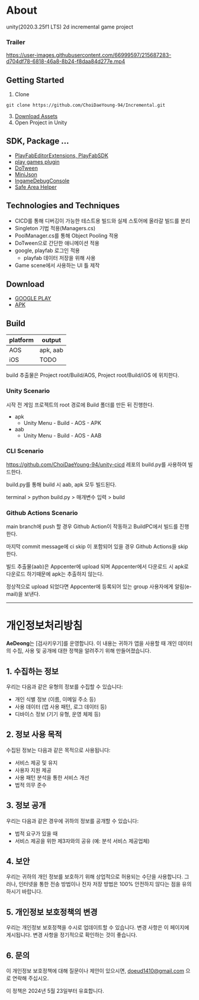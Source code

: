 # About

unity(2020.3.25f1 LTS) 2d incremental game project


### Trailer

https://user-images.githubusercontent.com/66999597/215687283-d704df78-6818-46a8-8b24-f8daa84d277e.mp4


## Getting Started

1. Clone
~~~
git clone https://github.com/ChoiDaeYoung-94/Incremental.git
~~~
3. [Download Assets](https://drive.google.com/file/d/1VuCwsd5O7US-Bosk__K-TOJ5crAo-YVt/view?usp=sharing)
4. Open Project in Unity


## SDK, Package ...
- [PlayFabEditorExtensions, PlayFabSDK](https://docs.microsoft.com/ko-kr/gaming/playfab/sdks/unity3d/installing-unity3d-sdk)
- [play games plugin](https://github.com/playgameservices/play-games-plugin-for-unity/releases)
- [DoTween](https://dotween.demigiant.com/)
- [MiniJson ](https://github.com/Unity-Technologies/UnityCsReference/blob/master/External/JsonParsers/MiniJson/MiniJSON.cs)
- [IngameDebugConsole](https://assetstore.unity.com/packages/tools/gui/in-game-debug-console-68068)
- [Safe Area Helper](https://assetstore.unity.com/packages/tools/gui/safe-area-helper-130488)


## Technologies and Techniques
- CICD를 통해 디버깅이 가능한 테스트용 빌드와 실제 스토어에 올라갈 빌드를 분리
- Singleton 기법 적용(Managers.cs)
- PoolManager.cs를 통해 Object Pooling 적용
- DoTween으로 간단한 애니메이션 적용
- google, playfab 로그인 적용
  - playfab 데이터 저장을 위해 사용
- Game scene에서 사용하는 UI 틀 제작


## Download

- [GOOGLE PLAY](https://play.google.com/store/apps/details?id=com.AeDeong.orgIncremental)
- [APK](https://drive.google.com/file/d/1wXsmWgdwepB5PDeoODm1UkCUv7vbZas2/view?usp=drive_link)


## Build

| platform  | output   |
| --------- | -------- |
| AOS       | apk, aab |
| iOS       |   TODO   |

build 추출물은 Project root/Build/AOS, Project root/Build/iOS 에 위치한다.


### Unity Scenario

시작 전 게임 프로젝트의 root 경로에 Build 폴더를 만든 뒤 진행한다.

- apk
  - Unity Menu - Build - AOS - APK
- aab
  - Unity Menu - Build - AOS - AAB


### CLI Scenario

https://github.com/ChoiDaeYoung-94/unity-cicd 레포의 build.py를 사용하여 빌드한다.

build.py를 통해 build 시 aab, apk 모두 빌드된다.

terminal > python build.py > 매개변수 입력 > build


### Github Actions Scenario

main branch에 push 할 경우 Github Action이 작동하고 BuildPC에서 빌드를 진행한다.

마지막 commit message에 ci skip 이 포함되어 있을 경우 Github Actions을 skip 한다.

빌드 추출물(aab)은 Appcenter에 upload 되며 Appcenter에서 다운로드 시 apk로 다운로드 하기때문에 apk는 추출하지 않는다.

정상적으로 upload 되었다면 Appcenter에 등록되어 있는 group 사용자에게 알림(e-mail)을 보낸다.


---


# 개인정보처리방침

**AeDeong**는 [검사키우기]를 운영합니다. 이 내용는 귀하가 앱을 사용할 때 개인 데이터의 수집, 사용 및 공개에 대한 정책을 알려주기 위해 만들어졌습니다.

## 1. 수집하는 정보

우리는 다음과 같은 유형의 정보를 수집할 수 있습니다:
- 개인 식별 정보 (이름, 이메일 주소 등)
- 사용 데이터 (앱 사용 패턴, 로그 데이터 등)
- 디바이스 정보 (기기 유형, 운영 체제 등)

## 2. 정보 사용 목적

수집된 정보는 다음과 같은 목적으로 사용됩니다:
- 서비스 제공 및 유지
- 사용자 지원 제공
- 사용 패턴 분석을 통한 서비스 개선
- 법적 의무 준수

## 3. 정보 공개

우리는 다음과 같은 경우에 귀하의 정보를 공개할 수 있습니다:
- 법적 요구가 있을 때
- 서비스 제공을 위한 제3자와의 공유 (예: 분석 서비스 제공업체)

## 4. 보안

우리는 귀하의 개인 정보를 보호하기 위해 상업적으로 허용되는 수단을 사용합니다. 그러나, 인터넷을 통한 전송 방법이나 전자 저장 방법은 100% 안전하지 않다는 점을 유의하시기 바랍니다.

## 5. 개인정보 보호정책의 변경

우리는 개인정보 보호정책을 수시로 업데이트할 수 있습니다. 변경 사항은 이 페이지에 게시됩니다. 변경 사항을 정기적으로 확인하는 것이 좋습니다.

## 6. 문의

이 개인정보 보호정책에 대해 질문이나 제안이 있으시면, doeud1410@gmail.com 으로 연락해 주십시오.

이 정책은 2024년 5월 23일부터 유효합니다.
